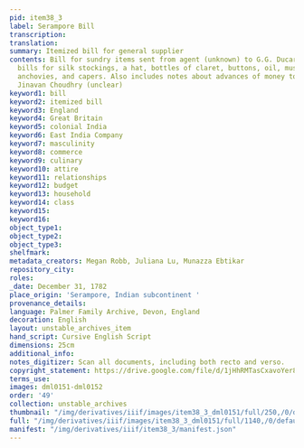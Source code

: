 ```yaml
---
pid: item38_3
label: Serampore Bill
transcription:
translation:
summary: Itemized bill for general supplier
contents: Bill for sundry items sent from agent (unknown) to G.G. Ducarel, including
  bills for silk stockings, a hat, bottles of claret, buttons, oil, mustard, cucumber,
  anchovies, and capers. Also includes notes about advances of money to a man named
  Jinavan Choudhry (unclear)
keyword1: bill
keyword2: itemized bill
keyword3: England
keyword4: Great Britain
keyword5: colonial India
keyword6: East India Company
keyword7: masculinity
keyword8: commerce
keyword9: culinary
keyword10: attire
keyword11: relationships
keyword12: budget
keyword13: household
keyword14: class
keyword15:
keyword16:
object_type1:
object_type2:
object_type3:
shelfmark:
metadata_creators: Megan Robb, Juliana Lu, Munazza Ebtikar
repository_city:
roles:
_date: December 31, 1782
place_origin: 'Serampore, Indian subcontinent '
provenance_details:
language: Palmer Family Archive, Devon, England
decoration: English
layout: unstable_archives_item
hand_script: Cursive English Script
dimensions: 25cm
additional_info:
notes_digitizer: Scan all documents, including both recto and verso.
copyright_statement: https://drive.google.com/file/d/1jHhRMTasCxavoYer89Wn8_Xn65nL0sW0/view?usp=sharing
terms_use:
images: dml0151-dml0152
order: '49'
collection: unstable_archives
thumbnail: "/img/derivatives/iiif/images/item38_3_dml0151/full/250,/0/default.jpg"
full: "/img/derivatives/iiif/images/item38_3_dml0151/full/1140,/0/default.jpg"
manifest: "/img/derivatives/iiif/item38_3/manifest.json"
---
```

